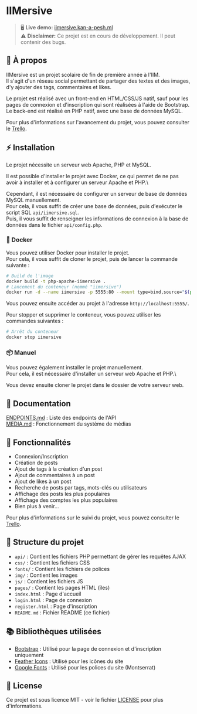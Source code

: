 # IIMersive

> 🖥️ **Live demo:** [iimersive.kan-a-pesh.ml](https://iimersive.kan-a-pesh.ml/)
\
> ⚠️ **Disclaimer:** Ce projet est en cours de développement. Il peut contenir des bugs.

## 📖 À propos

IIMersive est un projet scolaire de fin de première année à l'IIM.\
Il s'agit d'un réseau social permettant de partager des textes et des images, d'y ajouter des tags, commentaires et likes.

Le projet est réalisé avec un front-end en HTML/CSS/JS natif, sauf pour les pages de connexion et d'inscription qui sont réalisées à l'aide de Bootstrap.\
Le back-end est réalisé en PHP natif, avec une base de données MySQL.

Pour plus d'informations sur l'avancement du projet, vous pouvez consulter le [Trello](https://trello.com/b/rL5aaxOq/iimersive-todo).

## ⚡️ Installation

Le projet nécessite un serveur web Apache, PHP et MySQL.

Il est possible d'installer le projet avec Docker, ce qui permet de ne pas avoir à installer et à configurer un serveur Apache et PHP.\

Cependant, il est nécessaire de configurer un serveur de base de données MySQL manuellement.\
Pour cela, il vous suffit de créer une base de données, puis d'exécuter le script SQL `api/iimersive.sql`.\
Puis, il vous suffit de renseigner les informations de connexion à la base de données dans le fichier `api/config.php`.

### 🐋 Docker

Vous pouvez utiliser Docker pour installer le projet.\
Pour cela, il vous suffit de cloner le projet, puis de lancer la commande suivante :

```bash
# Build de l'image
docker build -t php-apache-iimersive .
# Lancement du conteneur (nommé "iimersive")
docker run -d --name iimersive -p 5555:80 --mount type=bind,source="$(pwd)",target=/var/www/html php-apache-iimersive
```

Vous pouvez ensuite accéder au projet à l'adresse `http://localhost:5555/`.

Pour stopper et supprimer le conteneur, vous pouvez utiliser les commandes suivantes :

```bash
# Arrêt du conteneur
docker stop iimersive
```

### 📦 Manuel

Vous pouvez également installer le projet manuellement.\
Pour cela, il est nécessaire d'installer un serveur web Apache et PHP.\

Vous devez ensuite cloner le projet dans le dossier de votre serveur web.

## 📜 Documentation

[ENDPOINTS.md](api/ENDPOINTS.md) : Liste des endpoints de l'API\
[MEDIA.md](media/MEDIA.md) : Fonctionnement du système de médias

## 📝 Fonctionnalités

- Connexion/Inscription
- Création de posts
- Ajout de tags à la création d'un post
- Ajout de commentaires à un post
- Ajout de likes à un post
- Recherche de posts par tags, mots-clés ou utilisateurs
- Affichage des posts les plus populaires
- Affichage des comptes les plus populaires
- Bien plus à venir...

Pour plus d'informations sur le suivi du projet, vous pouvez consulter le [Trello](https://trello.com/b/rL5aaxOq/iimersive-todo).

## 📂 Structure du projet

- `api/` : Contient les fichiers PHP permettant de gérer les requêtes AJAX
- `css/` : Contient les fichiers CSS
- `fonts/` : Contient les fichiers de polices
- `img/` : Contient les images
- `js/` : Contient les fichiers JS
- `pages/` : Contient les pages HTML (îles)
- `index.html` : Page d'accueil
- `login.html` : Page de connexion
- `register.html` : Page d'inscription
- `README.md` : Fichier README (ce fichier)

## 📚 Bibliothèques utilisées

- [Bootstrap](https://getbootstrap.com/) : Utilisé pour la page de connexion et d'inscription uniquement
- [Feather Icons](https://feathericons.com/) : Utilisé pour les icônes du site
- [Google Fonts](https://fonts.google.com/) : Utilisé pour les polices du site (Montserrat)

## 📝 License

Ce projet est sous licence MIT - voir le fichier [LICENSE](LICENSE) pour plus d'informations.
